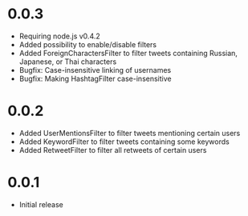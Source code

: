 0.0.3
=====

  * Requiring node.js v0.4.2
  * Added possibility to enable/disable filters
  * Added ForeignCharactersFilter to filter tweets containing Russian, Japanese, or Thai characters
  * Bugfix: Case-insensitive linking of usernames
  * Bugfix: Making HashtagFilter case-insensitive

0.0.2
=====

  * Added UserMentionsFilter to filter tweets mentioning certain users
  * Added KeywordFilter to filter tweets containing some keywords
  * Added RetweetFilter to filter all retweets of certain users

0.0.1
=====

  * Initial release
